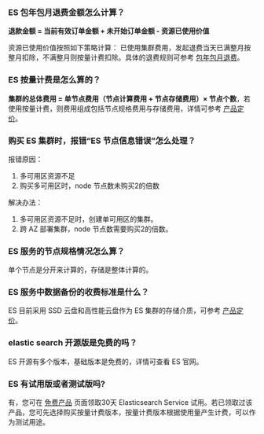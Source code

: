 ### ES 包年包月退费金额怎么计算？
**退款金额 = 当前有效订单金额 + 未开始订单金额 - 资源已使用价值**

资源已使用价值按照如下策略计算：
已使用集群费用，发起退费当天已满整月按整月扣除，不满整月则按量计费扣除。具体的退费规则可参考 [包年包月退费](https://cloud.tencent.com/document/product/845/18377)。

### ES 按量计费是怎么算的？
**集群的总体费用 = 单节点费用（节点计算费用 + 节点存储费用）× 节点个数**，若使用按量计费，则费用组成包括节点规格费用与存储费用，详情可参考 [产品定价](https://cloud.tencent.com/document/product/845/18376#.E6.8C.89.E9.87.8F.E8.AE.A1.E8.B4.B9)。

### 购买 ES 集群时，报错“ES 节点信息错误”怎么处理？
报错原因：
1. 多可用区资源不足
2. 购买多可用区时，node 节点数未购买2的倍数

解决办法：
1. 多可用区资源不足时，创建单可用区的集群。
2. 跨 AZ 部署集群，node 节点数需要购买2的倍数。

### ES 服务的节点规格情况怎么算？
单个节点是分开来计算的，存储是整体计算的。

### ES 服务中数据备份的收费标准是什么？
ES 目前采用 SSD 云盘和高性能云盘作为 ES 集群的存储介质，可参考 [产品定价](https://cloud.tencent.com/document/product/845/18376)。

### elastic search 开源版是免费的吗？
ES 开源有多个版本，基础版本是免费的，详情可查看 ES 官网。


### ES 有试用版或者测试版吗?
有，您可在 [免费产品](https://cloud.tencent.com/act/free?from=10952) 页面领取30天 Elasticsearch Service 试用。若已领取过该产品，您可先选择购买按量计费版本，按量计费版本根据使用量产生计费，可以作为测试用途。




